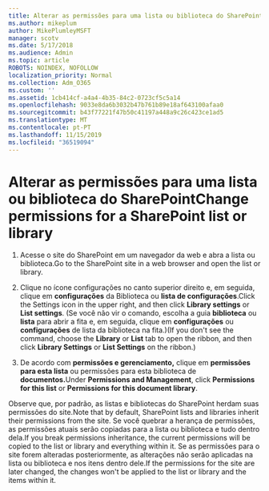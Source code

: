 ```yaml
---
title: Alterar as permissões para uma lista ou biblioteca do SharePoint
ms.author: mikeplum
author: MikePlumleyMSFT
manager: scotv
ms.date: 5/17/2018
ms.audience: Admin
ms.topic: article
ROBOTS: NOINDEX, NOFOLLOW
localization_priority: Normal
ms.collection: Adm_O365
ms.custom: ''
ms.assetid: 1cb414cf-a4a4-4b35-84c2-0723cf5c5a14
ms.openlocfilehash: 9033e8da6b3032b47b761b89e18af643100afaa0
ms.sourcegitcommit: b43f77221f47b50c41197a448a9c26c423ce1ad5
ms.translationtype: MT
ms.contentlocale: pt-PT
ms.lasthandoff: 11/15/2019
ms.locfileid: "36519094"
---
```

# <a name="change-permissions-for-a-sharepoint-list-or-library"></a><span data-ttu-id="fa736-102">Alterar as permissões para uma lista ou biblioteca do SharePoint</span><span class="sxs-lookup"><span data-stu-id="fa736-102">Change permissions for a SharePoint list or library</span></span>

1. <span data-ttu-id="fa736-103">Acesse o site do SharePoint em um navegador da web e abra a lista ou biblioteca.</span><span class="sxs-lookup"><span data-stu-id="fa736-103">Go to the SharePoint site in a web browser and open the list or library.</span></span>
    
2. <span data-ttu-id="fa736-104">Clique no ícone configurações no canto superior direito e, em seguida, clique em **configurações** da Biblioteca ou **lista de configurações**.</span><span class="sxs-lookup"><span data-stu-id="fa736-104">Click the Settings icon in the upper right, and then click **Library settings** or **List settings**.</span></span> <span data-ttu-id="fa736-105">(Se você não vir o comando, escolha a guia **biblioteca** ou **lista** para abrir a fita e, em seguida, clique em **configurações** ou **configurações** de lista da biblioteca na fita.)</span><span class="sxs-lookup"><span data-stu-id="fa736-105">(If you don't see the command, choose the **Library** or **List** tab to open the ribbon, and then click **Library Settings** or **List Settings** on the ribbon.)</span></span> 
    
3. <span data-ttu-id="fa736-106">De acordo com **permissões e gerenciamento,** clique em **permissões para esta lista** ou permissões para esta biblioteca de **documentos.**</span><span class="sxs-lookup"><span data-stu-id="fa736-106">Under **Permissions and Management**, click **Permissions for this list** or **Permissions for this document library**.</span></span>
    
<span data-ttu-id="fa736-107">Observe que, por padrão, as listas e bibliotecas do SharePoint herdam suas permissões do site.</span><span class="sxs-lookup"><span data-stu-id="fa736-107">Note that by default, SharePoint lists and libraries inherit their permissions from the site.</span></span> <span data-ttu-id="fa736-108">Se você quebrar a herança de permissões, as permissões atuais serão copiadas para a lista ou biblioteca e tudo dentro dela.</span><span class="sxs-lookup"><span data-stu-id="fa736-108">If you break permissions inheritance, the current permissions will be copied to the list or library and everything within it.</span></span> <span data-ttu-id="fa736-109">Se as permissões para o site forem alteradas posteriormente, as alterações não serão aplicadas na lista ou biblioteca e nos itens dentro dele.</span><span class="sxs-lookup"><span data-stu-id="fa736-109">If the permissions for the site are later changed, the changes won't be applied to the list or library and the items within it.</span></span>
  

